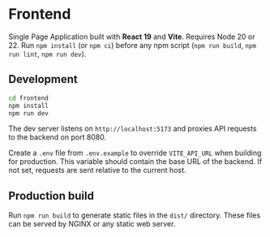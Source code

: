 # Frontend

Single Page Application built with **React 19** and **Vite**.
Requires Node 20 or 22. Run `npm install` (or `npm ci`) before any npm script (`npm run build`, `npm run lint`, `npm run dev`).

## Development

```bash
cd frontend
npm install
npm run dev
```

The dev server listens on `http://localhost:5173` and proxies API requests to the backend on port 8080.

Create a `.env` file from `.env.example` to override `VITE_API_URL` when building for production. This variable should contain the base URL of the backend. If not set, requests are sent relative to the current host.

## Production build

Run `npm run build` to generate static files in the `dist/` directory. These files can be served by NGINX or any static web server.
